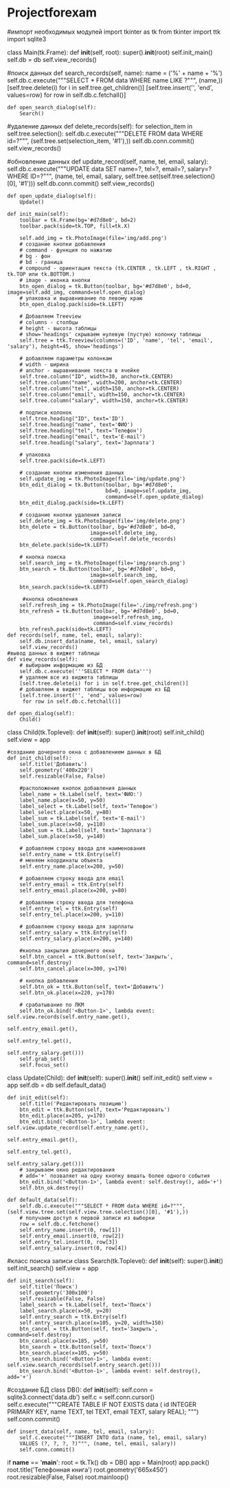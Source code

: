 # Projectforexam
#импорт необходимых модулей
 import tkinter as tk
 from tkinter import ttk
 import sqlite3

class Main(tk.Frame):
    def __init__(self, root):
        super().__init__(root)
        self.init_main()
        self.db = db
        self.view_records()
        
  #поиск данных 
    def search_records(self, name):
        name = ('%' + name + '%')
        self.db.c.execute("""SELECT * FROM data WHERE name LIKE ?""", (name,))
        [self.tree.delete(i) for i in self.tree.get_children()]
        [self.tree.insert('', 'end', values=row) for row in self.db.c.fetchall()]

    def open_search_dialog(self):
        Search()
        
#удаление данных
    def delete_records(self):
        for selection_item in self.tree.selection():
            self.db.c.execute("""DELETE FROM data
            WHERE id=?""", (self.tree.set(selection_item, '#1'),))
            self.db.conn.commit()
            self.view_records()

#обновление данных
    def update_record(self, name, tel, email, salary):
        self.db.c.execute("""UPDATE data SET name=?, tel=?, email=?, salary=?
        WHERE ID=?""", (name, tel, email, salary,
                        self.tree.set(self.tree.selection()[0], '#1')))
        self.db.conn.commit()
        self.view_records()

    def open_update_dialog(self):
        Update()

    def init_main(self):
        toolbar = tk.Frame(bg='#d7d8e0', bd=2)
        toolbar.pack(side=tk.TOP, fill=tk.X)

        self.add_img = tk.PhotoImage(file='img/add.png')
        # создание кнопки добавления
        # command - функция по нажатию
        # bg - фон
        # bd - граница
        # compound - ориентация текста (tk.CENTER , tk.LEFT , tk.RIGHT , tk.TOP или tk.BOTTOM.)
        # image - иконка кнопки
        btn_open_dialog = tk.Button(toolbar, bg='#d7d8e0', bd=0, image=self.add_img, command=self.open_dialog)
        # упаковка и выравнивание по левому краю
        btn_open_dialog.pack(side=tk.LEFT)

        # Добавляем Treeview
        # columns - столбцы
        # height - высота таблицы
        # show='headings' скрываем нулевую (пустую) колонку таблицы
        self.tree = ttk.Treeview(columns=('ID', 'name', 'tel', 'email', 'salary'), height=45, show='headings')

        # добавляем параметры колонкам
        # width - ширина
        # anchor - выравнивание текста в ячейке
        self.tree.column("ID", width=30, anchor=tk.CENTER)
        self.tree.column("name", width=200, anchor=tk.CENTER)
        self.tree.column("tel", width=150, anchor=tk.CENTER)
        self.tree.column("email", width=150, anchor=tk.CENTER)
        self.tree.column("salary", width=150, anchor=tk.CENTER)

        # подписи колонок
        self.tree.heading("ID", text='ID')
        self.tree.heading("name", text='ФИО')
        self.tree.heading("tel", text='Телефон')
        self.tree.heading("email", text='E-mail')
        self.tree.heading("salary", text='Зарплата')

        # упаковка
        self.tree.pack(side=tk.LEFT)

        # создание кнопки изменения данных
        self.update_img = tk.PhotoImage(file='img/update.png')
        btn_edit_dialog = tk.Button(toolbar, bg='#d7d8e0',
                                    bd=0, image=self.update_img,
                                    command=self.open_update_dialog)
        btn_edit_dialog.pack(side=tk.LEFT)

        # создание кнопки удаления записи
        self.delete_img = tk.PhotoImage(file='img/delete.png')
        btn_delete = tk.Button(toolbar, bg='#d7d8e0', bd=0,
                               image=self.delete_img,
                               command=self.delete_records)
        btn_delete.pack(side=tk.LEFT)

        # кнопка поиска
        self.search_img = tk.PhotoImage(file='img/search.png')
        btn_search = tk.Button(toolbar, bg='#d7d8e0', bd=0,
                               image=self.search_img,
                               command=self.open_search_dialog)
        btn_search.pack(side=tk.LEFT)
        
         #кнопка обновления
        self.refresh_img = tk.PhotoImage(file='./img/refresh.png')
        btn_refresh = tk.Button(toolbar, bg='#d7d8e0', bd=0,
                                image=self.refresh_img,
                                command=self.view_records)
        btn_refresh.pack(side=tk.LEFT)
    def records(self, name, tel, email, salary):
        self.db.insert_data(name, tel, email, salary)
        self.view_records()
    #вывод данных в виджет таблицы
    def view_records(self):
        # выбираем информацию из БД
        self.db.c.execute('''SELECT * FROM data''')
        # удаляем все из виджета таблицы
        [self.tree.delete(i) for i in self.tree.get_children()]
        # добавляем в виджет таблицы всю информацию из БД
        [self.tree.insert('', 'end', values=row)
         for row in self.db.c.fetchall()]
         
    def open_dialog(self):
        Child()

class Child(tk.Toplevel):
    def __init__(self):
        super().__init__(root)
        self.init_child()
        self.view = app

    #создание дочерного окна с добавлением данных в БД
    def init_child(self):
        self.title('Добавить')
        self.geometry('400x220')
        self.resizable(False, False)
        
        #расположение кнопок добавления данных
        label_name = tk.Label(self, text='ФИО:')
        label_name.place(x=50, y=50)
        label_select = tk.Label(self, text='Телефон')
        label_select.place(x=50, y=80)
        label_sum = tk.Label(self, text='E-mail')
        label_sum.place(x=50, y=110)
        label_sum = tk.Label(self, text='Зарплата')
        label_sum.place(x=50, y=140)

        # добавляем строку ввода для наименования
        self.entry_name = ttk.Entry(self)
        # меняем координаты объекта
        self.entry_name.place(x=200, y=50)

        # добавляем строку ввода для email
        self.entry_email = ttk.Entry(self)
        self.entry_email.place(x=200, y=80)

        # добавляем строку ввода для телефона
        self.entry_tel = ttk.Entry(self)
        self.entry_tel.place(x=200, y=110)
        
        # добавляем строку ввода для зарплаты
        self.entry_salary = ttk.Entry(self)
        self.entry_salary.place(x=200, y=140)
        
        #кнопка закрытия дочернего окна
        self.btn_cancel = ttk.Button(self, text='Закрыть', command=self.destroy)
        self.btn_cancel.place(x=300, y=170)

        # кнопка добавления
        self.btn_ok = ttk.Button(self, text='Добавить')
        self.btn_ok.place(x=220, y=170)

        # срабатывание по ЛКМ
        self.btn_ok.bind('<Button-1>', lambda event: self.view.records(self.entry_name.get(),
                                                                       self.entry_email.get(),
                                                                       self.entry_tel.get(),
                                                                       self.entry_salary.get()))
        self.grab_set()
        self.focus_set()

class Update(Child):
    def __init__(self):
        super().__init__()
        self.init_edit()
        self.view = app
        self.db = db
        self.default_data()

    def init_edit(self):
        self.title('Редактировать позицию')
        btn_edit = ttk.Button(self, text='Редактировать')
        btn_edit.place(x=205, y=170)
        btn_edit.bind('<Button-1>', lambda event: self.view.update_record(self.entry_name.get(),
                                                                          self.entry_email.get(),
                                                                          self.entry_tel.get(),
                                                                          self.entry_salary.get()))
        # закрываем окно редактирования
        # add='+' позваляет на одну кнопку вешать более одного события
        btn_edit.bind('<Button-1>', lambda event: self.destroy(), add='+')
        self.btn_ok.destroy()

    def default_data(self):
        self.db.c.execute("""SELECT * FROM data WHERE id=?""", (self.view.tree.set(self.view.tree.selection()[0], '#1'),))
        # получаем доступ к первой записи из выборки
        row = self.db.c.fetchone()
        self.entry_name.insert(0, row[1])
        self.entry_email.insert(0, row[2])
        self.entry_tel.insert(0, row[3])
        self.entry_salary.insert(0, row[4])
#класс поиска записи
class Search(tk.Toplevel):
    def __init__(self):
        super().__init__()
        self.init_search()
        self.view = app

    def init_search(self):
        self.title('Поиск')
        self.geometry('300x100')
        self.resizable(False, False)
        label_search = tk.Label(self, text='Поиск')
        label_search.place(x=50, y=20)
        self.entry_search = ttk.Entry(self)
        self.entry_search.place(x=105, y=20, width=150)
        btn_cancel = ttk.Button(self, text='Закрыть', command=self.destroy)
        btn_cancel.place(x=185, y=50)
        btn_search = ttk.Button(self, text='Поиск')
        btn_search.place(x=105, y=50)
        btn_search.bind('<Button-1>', lambda event: self.view.search_records(self.entry_search.get()))
        btn_search.bind('<Button-1>', lambda event: self.destroy(), add='+')

#создание БД
class DB():
    def __init__(self):
        self.conn = sqlite3.connect('data.db')
        self.c = self.conn.cursor()
        self.c.execute("""CREATE TABLE IF NOT EXISTS data (
        id INTEGER PRIMARY KEY,
        name TEXT,
        tel TEXT,
        email TEXT,
        salary REAL);
        """)
        self.conn.commit()

    def insert_data(self, name, tel, email, salary):
        self.c.execute("""INSERT INTO data (name, tel, email, salary)
        VALUES (?, ?, ?, ?)""", (name, tel, email, salary))
        self.conn.commit()

if __name__ == '__main__':
    root = tk.Tk()
    db = DB()
    app = Main(root)
    app.pack()
    root.title('Телефонная книга')
    root.geometry('665x450')
    root.resizable(False, False)
    root.mainloop()
